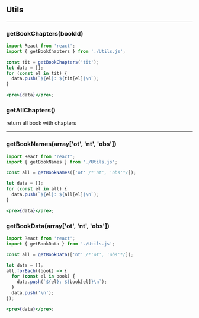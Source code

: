 ## Utils

---

### getBookChapters(bookId)

```jsx
import React from 'react';
import { getBookChapters } from './Utils.js';

const tit = getBookChapters('tit');
let data = [];
for (const el in tit) {
  data.push(`${el}: ${tit[el]}\n`);
}

<pre>{data}</pre>;
```

### getAllChapters()

return all book with chapters

---

### getBookNames(array['ot', 'nt', 'obs'])

```jsx
import React from 'react';
import { getBookNames } from './Utils.js';

const all = getBookNames(['ot' /*'nt', 'obs'*/]);

let data = [];
for (const el in all) {
  data.push(`${el}: ${all[el]}\n`);
}

<pre>{data}</pre>;
```

### getBookData(array['ot', 'nt', 'obs'])

```jsx
import React from 'react';
import { getBookData } from './Utils.js';

const all = getBookData(['nt' /*'ot', 'obs'*/]);

let data = [];
all.forEach((book) => {
  for (const el in book) {
    data.push(`${el}: ${book[el]}\n`);
  }
  data.push('\n');
});

<pre>{data}</pre>;
```
